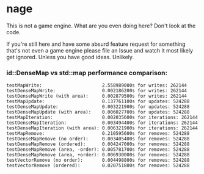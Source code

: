 # nage
This is not a game engine. What are you even doing here? Don't look at the code.

If you're still here and have some absurd feature request for something that's not even a game engine please file an Issue and watch it most likely get ignored. Unless you have good ideas. Unlikely.

### id::DenseMap vs std::map performance comparison:
```
testMapWrite:                      2.558989000s for writes: 262144
testDenseMapWrite:                 0.002186200s for writes: 262144
testDenseMapWrite (with area):     0.002879500s for writes: 262144
testMapUpdate:                     0.137761100s for updates: 524288
testDenseMapUpdate:                0.003221900s for updates: 524288
testDenseMapUpdate (with area):    0.006027700s for updates: 524288
testMapIteration:                  0.002035600s for iterations: 262144
testDenseMapIteration:             0.003494400s for iterations: 262144
testDenseMapIteration (with area): 0.006321900s for iterations: 262144
testMapRemove:                     0.210595600s for removes: 524288
testDenseMapRemove (no order):     0.003405400s for removes: 524288
testDenseMapRemove (ordered):      0.004247000s for removes: 524288
testDenseMapRemove (area, -order): 0.005781700s for removes: 524288
testDenseMapRemove (area, +order): 0.006930000s for removes: 524288
testVectorRemove (no order):       0.004498800s for removes: 524288
testVectorRemove (ordered):        0.020751800s for removes: 524288
```